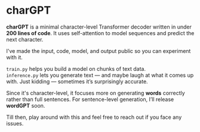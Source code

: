# charGPT

**charGPT** is a minimal character-level Transformer decoder written in under **200 lines of code**. It uses self-attention to model sequences and predict the next character.

I've made the input, code, model, and output public so you can experiment with it.

`train.py` helps you build a model on chunks of text data.  
`inference.py` lets you generate text — and maybe laugh at what it comes up with. Just kidding — sometimes it’s surprisingly accurate.

Since it's character-level, it focuses more on generating **words** correctly rather than full sentences. 
For sentence-level generation, I’ll release **wordGPT** soon. 

Till then, play around with this and feel free to reach out if you face any issues.

